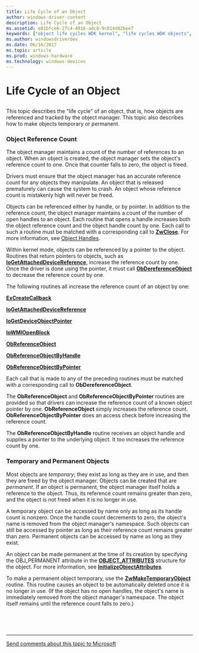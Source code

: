 ```yaml
---
title: Life Cycle of an Object
author: windows-driver-content
description: Life Cycle of an Object
ms.assetid: e81bfce6-27c4-4916-adc8-9c014d02bee7
keywords: ["object life cycles WDK kernel", "life cycles WDK objects", "referencing objects", "object reference counts WDK kernel", "temporary objects WDK kernel", "permanent objects WDK kernel", "reference counts WDK objects", "freed objects WDK kernel", "object temporary status WDK kernel", "object permanent status WDK kernel", "automatic object deletions WDK kernel", "object tracking WDK kernel", "open object handles WDK kernel", "counting references WDK objects"]
ms.author: windowsdriverdev
ms.date: 06/16/2017
ms.topic: article
ms.prod: windows-hardware
ms.technology: windows-devices
---
```


# Life Cycle of an Object


## <a href="" id="ddk-life-cycle-of-an-object-kg"></a>


This topic describes the "life cycle" of an object, that is, how objects are referenced and tracked by the object manager. This topic also describes how to make objects temporary or permanent.

### Object Reference Count

The object manager maintains a count of the number of references to an object. When an object is created, the object manager sets the object's reference count to one. Once that counter falls to zero, the object is freed.

Drivers must ensure that the object manager has an accurate reference count for any objects they manipulate. An object that is released prematurely can cause the system to crash. An object whose reference count is mistakenly high will never be freed.

Objects can be referenced either by handle, or by pointer. In addition to the reference count, the object manager maintains a count of the number of open handles to an object. Each routine that opens a handle increases both the object reference count and the object handle count by one. Each call to such a routine must be matched with a corresponding call to [**ZwClose**](https://msdn.microsoft.com/library/windows/hardware/ff566417). For more information, see [Object Handles](object-handles.md).

Within kernel mode, objects can be referenced by a pointer to the object. Routines that return pointers to objects, such as [**IoGetAttachedDeviceReference**](https://msdn.microsoft.com/library/windows/hardware/ff549145), increase the reference count by one. Once the driver is done using the pointer, it must call [**ObDereferenceObject**](https://msdn.microsoft.com/library/windows/hardware/ff557724) to decrease the reference count by one.

The following routines all increase the reference count of an object by one:

[**ExCreateCallback**](https://msdn.microsoft.com/library/windows/hardware/ff544560)

[**IoGetAttachedDeviceReference**](https://msdn.microsoft.com/library/windows/hardware/ff549145)

[**IoGetDeviceObjectPointer**](https://msdn.microsoft.com/library/windows/hardware/ff549198)

[**IoWMIOpenBlock**](https://msdn.microsoft.com/library/windows/hardware/ff550453)

[**ObReferenceObject**](https://msdn.microsoft.com/library/windows/hardware/ff558678)

[**ObReferenceObjectByHandle**](https://msdn.microsoft.com/library/windows/hardware/ff558679)

[**ObReferenceObjectByPointer**](https://msdn.microsoft.com/library/windows/hardware/ff558686)

Each call that is made to any of the preceding routines must be matched with a corresponding call to **ObDereferenceObject**.

The **ObReferenceObject** and **ObReferenceObjectByPointer** routines are provided so that drivers can increase the reference count of a known object pointer by one. **ObReferenceObject** simply increases the reference count. **ObReferenceObjectByPointer** does an access check before increasing the reference count.

The **ObReferenceObjectByHandle** routine receives an object handle and supplies a pointer to the underlying object. It too increases the reference count by one.

### Temporary and Permanent Objects

Most objects are *temporary*; they exist as long as they are in use, and then they are freed by the object manager. Objects can be created that are *permanent*. If an object is permanent, the object manager itself holds a reference to the object. Thus, its reference count remains greater than zero, and the object is not freed when it is no longer in use.

A temporary object can be accessed by name only as long as its handle count is nonzero. Once the handle count decrements to zero, the object's name is removed from the object manager's namespace. Such objects can still be accessed by pointer as long as their reference count remains greater than zero. Permanent objects can be accessed by name as long as they exist.

An object can be made permanent at the time of its creation by specifying the OBJ\_PERMANENT attribute in the [**OBJECT\_ATTRIBUTES**](https://msdn.microsoft.com/library/windows/hardware/ff557749) structure for the object. For more information, see [**InitializeObjectAttributes**](https://msdn.microsoft.com/library/windows/hardware/ff547804).

To make a permanent object temporary, use the [**ZwMakeTemporaryObject**](https://msdn.microsoft.com/library/windows/hardware/ff566477) routine. This routine causes an object to be automatically deleted once it is no longer in use. (If the object has no open handles, the object's name is immediately removed from the object manager's namespace. The object itself remains until the reference count falls to zero.)

 

 


--------------------
[Send comments about this topic to Microsoft](mailto:wsddocfb@microsoft.com?subject=Documentation%20feedback%20%5Bkernel\kernel%5D:%20Life%20Cycle%20of%20an%20Object%20%20RELEASE:%20%286/14/2017%29&body=%0A%0APRIVACY%20STATEMENT%0A%0AWe%20use%20your%20feedback%20to%20improve%20the%20documentation.%20We%20don't%20use%20your%20email%20address%20for%20any%20other%20purpose,%20and%20we'll%20remove%20your%20email%20address%20from%20our%20system%20after%20the%20issue%20that%20you're%20reporting%20is%20fixed.%20While%20we're%20working%20to%20fix%20this%20issue,%20we%20might%20send%20you%20an%20email%20message%20to%20ask%20for%20more%20info.%20Later,%20we%20might%20also%20send%20you%20an%20email%20message%20to%20let%20you%20know%20that%20we've%20addressed%20your%20feedback.%0A%0AFor%20more%20info%20about%20Microsoft's%20privacy%20policy,%20see%20http://privacy.microsoft.com/default.aspx. "Send comments about this topic to Microsoft")


